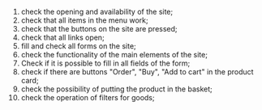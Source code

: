  1. check the opening and availability of the site;
 2. check that all items in the menu work;
 3. check that the buttons on the site are pressed;
 4. check that all links open;
 5. fill and check all forms on the site;
 6. check the functionality of the main elements of the site;
 7. Check if it is possible to fill in all fields of the form;
 8. check if there are buttons "Order", "Buy", "Add to cart" in the product card;
 9. check the possibility of putting the product in the basket;
 10. check the operation of filters for goods;